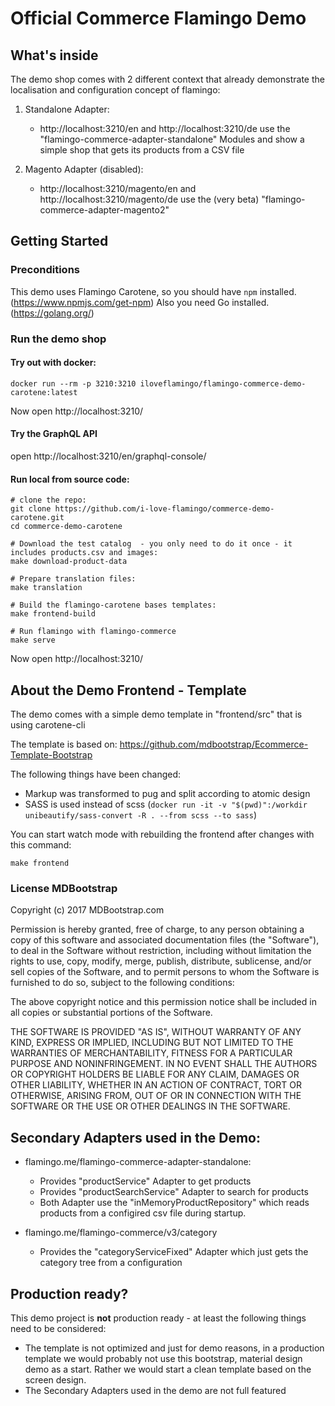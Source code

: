 # Official Commerce Flamingo Demo

## What's inside

The demo shop comes with 2 different context that already demonstrate the localisation and configuration concept of flamingo:

1.  Standalone Adapter:
    * http://localhost:3210/en  and http://localhost:3210/de use the "flamingo-commerce-adapter-standalone" Modules and show a simple shop that gets its products from a CSV file
    
2.  Magento Adapter (disabled):
    * http://localhost:3210/magento/en and http://localhost:3210/magento/de use the (very beta) "flamingo-commerce-adapter-magento2"

## Getting Started

### Preconditions

This demo uses Flamingo Carotene, so you should have `npm` installed. (https://www.npmjs.com/get-npm)
Also you need Go installed. (https://golang.org/)

### Run the demo shop

#### Try out with docker:

```
docker run --rm -p 3210:3210 iloveflamingo/flamingo-commerce-demo-carotene:latest
```
Now open http://localhost:3210/

#### Try the GraphQL API
open http://localhost:3210/en/graphql-console/

#### Run local from source code:
```
# clone the repo:
git clone https://github.com/i-love-flamingo/commerce-demo-carotene.git
cd commerce-demo-carotene

# Download the test catalog  - you only need to do it once - it includes products.csv and images:
make download-product-data

# Prepare translation files:
make translation

# Build the flamingo-carotene bases templates:
make frontend-build

# Run flamingo with flamingo-commerce
make serve

```

Now open http://localhost:3210/

## About the Demo Frontend - Template
The demo comes with a simple demo template in "frontend/src" that is using carotene-cli

The template is based on: https://github.com/mdbootstrap/Ecommerce-Template-Bootstrap

The following things have been changed:
- Markup was transformed to pug and split according to atomic design
- SASS is used instead of scss (`docker run -it -v "$(pwd)":/workdir unibeautify/sass-convert -R . --from scss --to sass`)

You can start watch mode with rebuilding the frontend after changes with this command:
```
make frontend
```
### License MDBootstrap

Copyright (c) 2017 MDBootstrap.com

Permission is hereby granted, free of charge, to any person obtaining a copy of this software and associated documentation files (the "Software"), to deal in the Software without restriction, including without limitation the rights to use, copy, modify, merge, publish, distribute, sublicense, and/or sell copies of the Software, and to permit persons to whom the Software is furnished to do so, subject to the following conditions:

The above copyright notice and this permission notice shall be included in all copies or substantial portions of the Software.

THE SOFTWARE IS PROVIDED "AS IS", WITHOUT WARRANTY OF ANY KIND, EXPRESS OR IMPLIED, INCLUDING BUT NOT LIMITED TO THE WARRANTIES OF MERCHANTABILITY, FITNESS FOR A PARTICULAR PURPOSE AND NONINFRINGEMENT. IN NO EVENT SHALL THE AUTHORS OR COPYRIGHT HOLDERS BE LIABLE FOR ANY CLAIM, DAMAGES OR OTHER LIABILITY, WHETHER IN AN ACTION OF CONTRACT, TORT OR OTHERWISE, ARISING FROM, OUT OF OR IN CONNECTION WITH THE SOFTWARE OR THE USE OR OTHER DEALINGS IN THE SOFTWARE.


## Secondary Adapters used in the Demo:

* flamingo.me/flamingo-commerce-adapter-standalone:
    * Provides "productService" Adapter to get products
    * Provides "productSearchService" Adapter to search for products
    * Both Adapter use the "inMemoryProductRepository" which reads products from a configired csv file during startup.
    
* flamingo.me/flamingo-commerce/v3/category
    * Provides the "categoryServiceFixed" Adapter which just gets the category tree from a configuration


## Production ready?

This demo project is **not** production ready - at least the following things need to be considered:

* The template is not optimized and just for demo reasons, in a production template we would probably not use this bootstrap, material design demo as a start. Rather we would start a clean template based on the screen design.
* The Secondary Adapters used in the demo are not full featured
